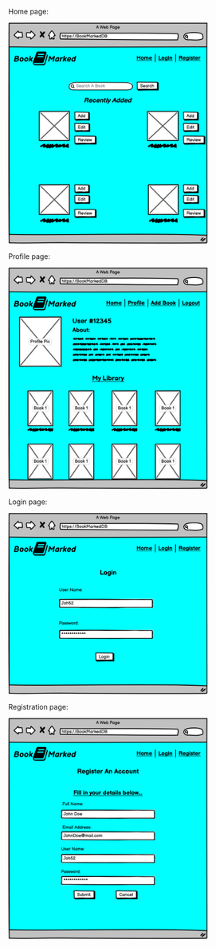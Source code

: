 Home page:

<img src="static/assets/images/Home.png" width="400">

Profile page:

<img src="static/assets/images/Profile.png" width="400">

Login page:

<img src="static/assets/images/Login.png" width="400">

Registration page:

<img src="static/assets/images/Register.png" width="400">
